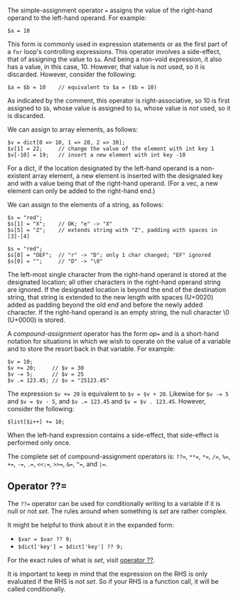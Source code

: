 The simple-assignment operator `=` assigns the value of the right-hand operand to the left-hand operand.  For example:

```Hack
$a = 10
```

This form is commonly used in expression statements or as the first part of a `for` loop's controlling expressions.  This
operator involves a side-effect, that of assigning the value to `$a`.  And being a non-void expression, it also has a value,
in this case, 10. However, that value is not used, so it is discarded.  However, consider the following:

```Hack
$a = $b = 10    // equivalent to $a = ($b = 10)
```

As indicated by the comment, this operator is right-associative, so 10 is first assigned to `$b`, whose value is assigned to `$a`,
whose value is *not* used, so it is discarded.

We can assign to array elements, as follows:

```Hack
$v = dict[0 => 10, 1 => 20, 2 => 30];
$v[1] = 22;     // change the value of the element with int key 1
$v[-10] = 19;   // insert a new element with int key -10
```

For a dict, if the location designated by the left-hand operand is a non-existent array element, a new element is inserted with the
designated key and with a value being that of the right-hand operand. (For a vec, a new element can only be added to the right-hand end.)

We can assign to the elements of a string, as follows:

```Hack
$s = "red";
$s[1] = "X";    // OK; "e" -> "X"
$s[5] = "Z";    // extends string with "Z", padding with spaces in [3]-[4]

$s = "red";
$s[0] = "DEF";  // "r" -> "D"; only 1 char changed; "EF" ignored
$s[0] = "";     // "D" -> "\0"
```

The left-most single character from the right-hand operand is stored at the designated location; all other characters in the right-hand
operand string are ignored.  If the designated location is beyond the end of the destination string, that string is extended to the new
length with spaces (U+0020) added as padding beyond the old end and before the newly added character. If the right-hand operand is an
empty string, the null character \\0 (U+0000) is stored.

A *compound-assignment* operator has the form *op*`=` and is a short-hand notation for situations in which we wish to operate on the
value of a variable and to store the resort back in that variable.  For example:

```Hack
$v = 10;
$v += 20;     // $v = 30
$v -= 5;      // $v = 25
$v .= 123.45; // $v = "25123.45"
```

The expression `$v += 20` is equivalent to `$v = $v + 20`. Likewise for `$v -= 5` and `$v = $v - 5`, and `$v .= 123.45` and
`$v = $v . 123.45`.  However, consider the following:

```Hack
$list[$i++] += 10;
```

When the left-hand expression contains a side-effect, that side-effect is performed only once.

The complete set of compound-assignment operators is: `??=`, `**=`, `*=`, `/=`, `%=`, `+=`, `-=`, `.=`, `<<;=`, `>>=`, `&=`, `^=`, and `|=`.

## Operator ??=

The `??=` operator can be used for conditionally writing to a variable if it is null or not _set_.
The rules around when something is _set_ are rather complex.

It might be helpful to think about it in the expanded form:
 - `$var = $var ?? 9;`
 - `$dict['key'] = $dict['key'] ?? 9;`

For the exact rules of what is _set_, visit [operator ??](/hack/expressions-and-operators/coalesce).

It is important to keep in mind that the expression on the RHS is only evaluated if the RHS is not _set_.
So if your RHS is a function call, it will be called conditionally.

